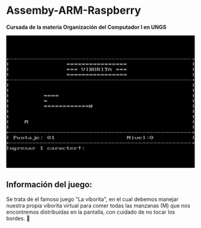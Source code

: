 # Assemby-ARM-Raspberry
__Cursada de la materia Organización del Computador I en UNGS__

![img](https://github.com/RicardoLopez9908/Assembly-ARM-Raspberry/blob/main/Presentacion%20viborita.jpg)

## Información del juego:

Se trata de el famoso juego "La viborita", en el cual debemos manejar nuestra propia viborita virtual para comer todas las manzanas (M) que nos encontremos distribuidas en la pantalla, con cuidado de no tocar los bordes. :snake:

